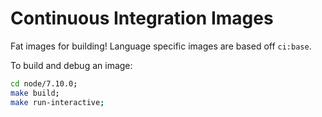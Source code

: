 # Continuous Integration Images

Fat images for building! Language specific images are based off
`ci:base`.

To build and debug an image:

```bash
cd node/7.10.0;
make build;
make run-interactive;
```
